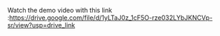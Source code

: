 Watch the demo video with this link :https://drive.google.com/file/d/1yLTaJ0z_1cF5O-rze032LYbJKNCVp-sr/view?usp=drive_link
